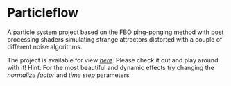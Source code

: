 # Particleflow
A particle system project based on the FBO ping-ponging method with post processing shaders simulating strange attractors distorted with a couple of different noise algorithms.

The project is available for view [_here_](https://tianbreznik.github.io/particleflow/). Please check it out and play around with it! 
Hint: For the most beautiful and dynamic effects try changing the *normalize factor* and *time step* parameters
